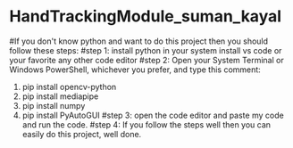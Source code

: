 # HandTrackingModule_suman_kayal
#If you don't know python and want to do this project then you should follow these steps:
#step 1:
install python in your system
install vs code or your favorite any other code editor
#step 2:
Open your System Terminal or Windows PowerShell, whichever you prefer, and type this comment:
1. pip install opencv-python
2. pip install mediapipe
3. pip install numpy
4. pip install PyAutoGUI
#step 3:
open the code editor and paste my code and run the code.
#step 4:
If you follow the steps well then you can easily do this project, well done.
